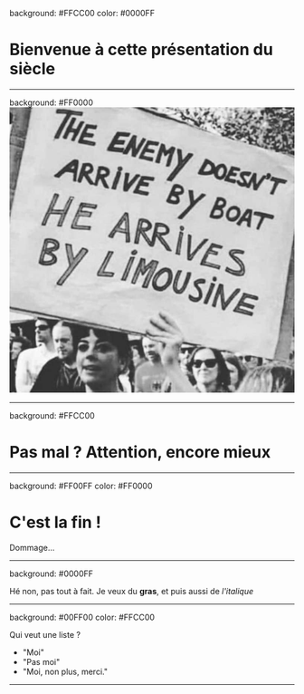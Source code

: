 background: #FFCC00 
color: #0000FF
# Bienvenue à cette présentation du siècle #

---
background: #FF0000
![Limousine](assets/8a7c7302ebb65e57.jpg "limousine")

---
background: #FFCC00
# Pas mal ? Attention, encore mieux #

---
background: #FF00FF
color: #FF0000

# C'est la fin ! #
Dommage...

---

background: #0000FF

Hé non, pas tout à fait. Je veux du **gras**, et puis aussi de *l'italique*


---
background: #00FF00
color: #FFCC00

Qui veut une liste ?
- "Moi"
- "Pas moi"
- "Moi, non plus, merci."

---
